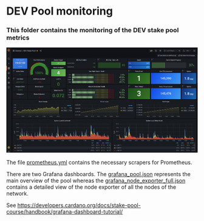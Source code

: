 # DEV Pool monitoring
### This folder contains the monitoring of the DEV stake pool metrics

![grafana](grafana_dashboard_pool.png)

The file [prometheus.yml](prometheus.yml) contains the necessary scrapers for Prometheus.

There are two Grafana dashboards. The [grafana_pool.json](grafana_pool.json) represents the main overview of the 
pool whereas the [grafana_node_exporter_full.json](grafana_node_exporter_full.json) contains a detailed view of the
node exporter of all the nodes of the network.

See https://developers.cardano.org/docs/stake-pool-course/handbook/grafana-dashboard-tutorial/
